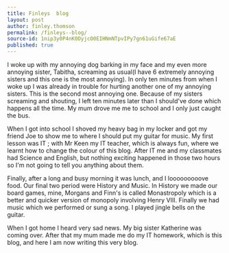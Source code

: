 ```yaml
---
title: Finleys  blog
layout: post
author: finley.thomson
permalink: /finleys--blog/
source-id: 1nip3y0P4nK0DyjcO0EIHNmNTpvIPy7gn61uGife67aE
published: true
---
```

I woke up with my annoying dog barking in my face and my even more annoying sister, Tabitha, screaming as usual(I have 6 extremely annoying sisters and this one is the most annoying). In only ten minutes from when I woke up I was already in trouble for hurting another one of my annoying sisters. This is the second most annoying one. Because of my sisters screaming and shouting, I left ten minutes later than I should've done which happens all the time. My mum drove me me to school and I only just caught the bus. 

When I got into school I shoved my heavy bag in my locker and got my friend Joe to show me to where I should put my guitar for music. My first lesson was IT ; with Mr Keen my IT teacher, which is always fun, where we learnt how to change the colour of this blog. After IT me and my classmates had Science and English, but nothing exciting happened in those two hours so I'm not going to tell you anything about them.

Finally, after a long and busy morning it was lunch, and I looooooooove food. Our final two period were History and Music. In History we made our board games, mine, Morgans and Finn's is called Monastropoly which is a better and quicker version of monopoly involving Henry VIII. Finally we had music which we performed or sung a song. I played jingle bells on the guitar.

When I got home I heard very sad news. My big sister Katherine was coming over. After that my mum made me do my IT homework, which is this blog, and here I am now writing this very blog.

